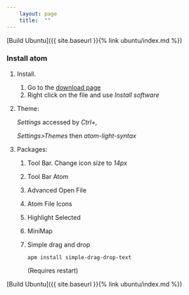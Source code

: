 ```yaml
---
    layout: page
    title:  ""
---
```

[Build Ubuntu]({{ site.baseurl }}{% link ubuntu/index.md %})

### Install atom

1. Install.
    1. Go to the [download page](https://atom.io/})
    1. Right click on the file and use *Install software*

1. Theme:

    *Settings* accessed by *Ctrl+,*

    *Settings>Themes* then *atom-light-syntax*

1. Packages:

    1. Tool Bar. Change icon size to *14px*

    1. Tool Bar Atom

    1. Advanced Open File

    1. Atom File Icons

    1. Highlight Selected

    1. MiniMap

    1. Simple drag and drop
        ```console
        apm install simple-drag-drop-text
        ```
        (Requires restart)

[Build Ubuntu]({{ site.baseurl }}{% link ubuntu/index.md %})
